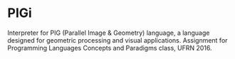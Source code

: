 # PIGi
Interpreter for PIG (Parallel Image &amp; Geometry) language, a language designed for geometric processing and visual applications. Assignment for Programming Languages Concepts and Paradigms class, UFRN 2016.
